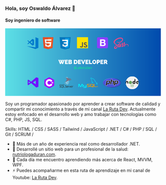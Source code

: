 ### Hola, soy Oswaldo Álvarez 👋
#### Soy ingeniero de software

![I am software engineer](https://raw.githubusercontent.com/OswaldoAJ/OswaldoAJ/main/banner%20github.png)

Soy un programador apasionado por aprender a crear software de calidad y compartir mi conocimiento a través de mi canal [La Ruta Dev](https://youtube.com/@LaRutaDev).
Actualmente estoy enfocado en el desarrollo web y amo trabajar con tecnologías como C#, PHP, JS, SQL.

Skills: HTML / CSS / SASS / Tailwind / JavaScript / .NET / C# / PHP / SQL / Git / SCRUM /

- 🔭 Más de un año de experiencia real como desarrollador .NET.
- 🤖 Desarrollé un sitio web para un profesional de la salud: [nutriologaduran.com](https://www.nutriologaduran.com/).
- 🌱 Cada día me encuentro aprendiendo más acerca de React, MVVM, WPF.
- ⚡ Puedes acompañarme en esta ruta de aprendizaje en mi canal de Youtube: [La Ruta Dev](https://youtube.com/@LaRutaDev).






<!--### Hi, I am Oswaldo Álvarez 👋 -->
<!--#### I’m software engineer-->

<!--![I am software engineer](https://raw.githubusercontent.com/OswaldoAJ/OswaldoAJ/main/banner%20github.png)-->


<!--I’m programmer who is passionate about to make quality software and sharing my knowledge in my youtube channel ![La Ruta Dev](https://youtube.com/@LaRutaDev).
Nowadays I have been focusing on web development, I love working with technologies like C#, PHP, JS, SQL.-->

<!--- 🔭 I’m currently working on ![Telepro](https://telepro.com.mx/).
- 🤖 I developed a website for a nutritionist: ![nutriologaduran.com](https://www.nutriologaduran.com/).
- 🌱 I’m learning React, MVVM, WPF.
- ⚡ You can learn with me on my channel: ![La Ruta Dev](https://youtube.com/@LaRutaDev).-->








<!--
**OswaldoAJ/OswaldoAJ** is a ✨ _special_ ✨ repository because its `README.md` (this file) appears on your GitHub profile.

-->
